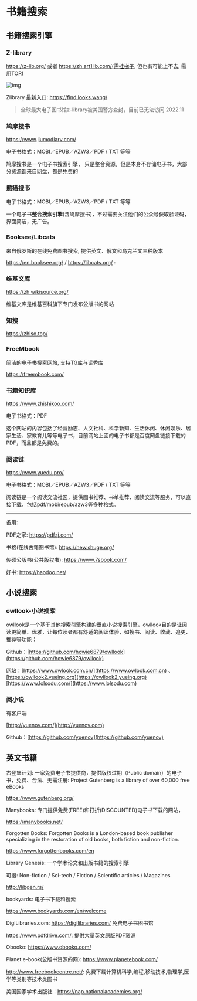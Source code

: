 # 书籍搜索

## 书籍搜索引擎

### Z-library

https://z-lib.org/ 或者 https://zh.art1lib.com/(需挂梯子, 但也有可能上不去, 需用TOR)

![img](https://zh.fr1lib.org/iprc_seized_banner.png)

Zlibrary 最新入口: https://find.looks.wang/

> 全球最大电子图书馆z-library被美国警方查封，目前已无法访问 2022.11

### 鸠摩搜书

https://www.jiumodiary.com/

电子书格式：MOBI／EPUB／AZW3／PDF / TXT 等等

鸠摩搜书是一个电子书搜索引擎， 只是整合资源，但是本身不存储电子书，大部分资源都来自网盘，都是免费的

### 熊猫搜书

电子书格式：MOBI／EPUB／AZW3／PDF / TXT 等等

一个电子书**整合搜索引擎**(含鸠摩搜书)，不过需要关注他们的公众号获取验证码，界面简洁，无广告。

### Booksee/Libcats

来自俄罗斯的在线免费图书搜索, 提供英文、俄文和乌克兰文三种版本

https://en.booksee.org/  / https://libcats.org/ : 

### 维基文库

https://zh.wikisource.org/

维基文库是维基百科旗下专门发布公版书的网站

### 知搜

https://zhiso.top/

### FreeMbook

简洁的电子书搜索网站,  支持TG库与读秀库

https://freembook.com/

### 书籍知识库

https://www.zhishikoo.com/

电子书格式：PDF

这个网站的内容包括了经营励志、人文社科、科学新知、生活休闲、休闲娱乐、居家生活、家教育儿等等电子书，目前网站上面的电子书都是百度网盘链接下载的PDF，而且都是免费的。

### 阅读链

https://www.yuedu.pro/

电子书格式：MOBI／EPUB／AZW3／PDF / TXT 等等

阅读链是一个阅读交流社区，提供图书推荐、书单推荐、阅读交流等服务，可以直接下载，包括pdf/mobi/epub/azw3等多种格式。

----

备用:

PDF之家: https://pdfzj.com/

书格(在线古籍图书馆): https://new.shuge.org/

传硕公版书(公共版权书): https://www.7sbook.com/

好书: https://haodoo.net/

## 小说搜索

### owllook-小说搜索

owllook是一个基于其他搜索引擎构建的垂直小说搜索引擎，owllook目的是让阅读更简单、优雅，让每位读者都有舒适的阅读体验，如搜书、阅读、收藏、追更、推荐等功能：

Github：[https://github.com/howie6879/owllook](https://github.com/howie6879/owllook)

网站：[https://www.owlook.com.cn/](https://www.owlook.com.cn) 、 [https://owllook2.yueing.org](https://owllook2.yueing.org)[https://www.lolsodu.com/](https://www.lolsodu.com)

### 阅小说

有客户端

[http://yuenov.com/](http://yuenov.com)

Github：[https://github.com/yuenov](https://github.com/yuenov)

## 英文书籍

古登堡计划: 一家免费电子书提供商，提供版权过期（Public domain）的电子书，免费、合法、无需注册: Project Gutenberg is a library of over 60,000 free eBooks

https://www.gutenberg.org/

Manybooks: 专门提供免费(FREE)和打折(DISCOUNTED)电子书下载的网站，

https://manybooks.net/

Forgotten Books: Forgotten Books is a London-based book publisher specializing in the restoration of old books, both fiction and non-fiction.

https://www.forgottenbooks.com/en

Library Genesis: 一个学术论文和出版书籍的搜索引擎

可搜: Non-fiction / Sci-tech	 /  Fiction / 	Scientific articles / 	Magazines

http://libgen.rs/

bookyards: 电子书下载和搜索

https://www.bookyards.com/en/welcome

 DigiLibraries.com: https://digilibraries.com/ 免费电子书图书馆

https://www.pdfdrive.com/: 提供大量英文原版PDF资源

Obooko: https://www.obooko.com/

Planet e-book(公版书资源的网): https://www.planetebook.com/

http://www.freebookcentre.net/: 免费下载计算机科学,编程,移动技术,物理学,医学等类别等技术类图书

美国国家学术出版社：https://nap.nationalacademies.org/



